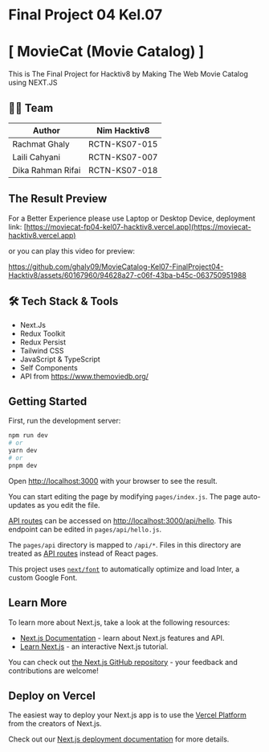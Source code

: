# Final Project 04 Kel.07

# [ MovieCat (Movie Catalog) ]

This is The Final Project for Hacktiv8 by Making The Web Movie Catalog using NEXT.JS

## 👨‍💻 Team

| Author            | Nim Hacktiv8  |
| ----------------- | ------------- |
| Rachmat Ghaly     | RCTN-KS07-015 |
| Laili Cahyani     | RCTN-KS07-007 |
| Dika Rahman Rifai | RCTN-KS07-018 |

## The Result Preview
For a Better Experience please use Laptop or Desktop Device, deployment link: [https://moviecat-fp04-kel07-hacktiv8.vercel.app](https://moviecat-hacktiv8.vercel.app)

or you can play this video for preview:

https://github.com/ghaly09/MovieCatalog-Kel07-FinalProject04-Hacktiv8/assets/60167960/94628a27-c06f-43ba-b45c-063750951988

## 🛠️ Tech Stack & Tools

- Next.Js
- Redux Toolkit
- Redux Persist
- Tailwind CSS
- JavaScript & TypeScript
- Self Components
- API from https://www.themoviedb.org/

## Getting Started

First, run the development server:

```bash
npm run dev
# or
yarn dev
# or
pnpm dev
```

Open [http://localhost:3000](http://localhost:3000) with your browser to see the result.

You can start editing the page by modifying `pages/index.js`. The page auto-updates as you edit the file.

[API routes](https://nextjs.org/docs/api-routes/introduction) can be accessed on [http://localhost:3000/api/hello](http://localhost:3000/api/hello). This endpoint can be edited in `pages/api/hello.js`.

The `pages/api` directory is mapped to `/api/*`. Files in this directory are treated as [API routes](https://nextjs.org/docs/api-routes/introduction) instead of React pages.

This project uses [`next/font`](https://nextjs.org/docs/basic-features/font-optimization) to automatically optimize and load Inter, a custom Google Font.

## Learn More

To learn more about Next.js, take a look at the following resources:

- [Next.js Documentation](https://nextjs.org/docs) - learn about Next.js features and API.
- [Learn Next.js](https://nextjs.org/learn) - an interactive Next.js tutorial.

You can check out [the Next.js GitHub repository](https://github.com/vercel/next.js/) - your feedback and contributions are welcome!

## Deploy on Vercel

The easiest way to deploy your Next.js app is to use the [Vercel Platform](https://vercel.com/new?utm_medium=default-template&filter=next.js&utm_source=create-next-app&utm_campaign=create-next-app-readme) from the creators of Next.js.

Check out our [Next.js deployment documentation](https://nextjs.org/docs/deployment) for more details.
